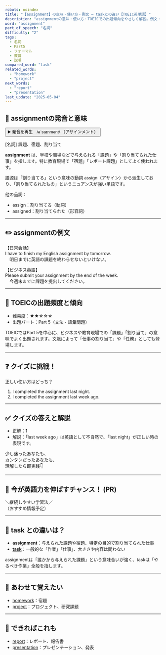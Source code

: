 ```yaml
---
robots: noindex
title: "【assignment】の意味・使い方・例文 ― taskとの違い【TOEIC英単語】"
description: "assignmentの意味・使い方・TOEICでの出題傾向をやさしく解説。例文・クイズ付きでtaskとの違いもわかりやすく学べます。"
word: "assignment"
part_of_speech: "名詞"
difficulty: "2"
tags:
  - 名詞
  - Part5
  - フォーマル
  - 教育
  - 説明
compared_word: "task"
related_words:
  - "homework"
  - "project"
next_words:
  - "report"
  - "presentation"
last_update: "2025-05-04"
---
```


## 🔰 assignmentの発音と意味

<button class="play-audio" onclick="playTTS('assignment')">
  <span class="play-audio-main">
    ▶️ 発音を再生　/əˈsaɪnmənt/
  </span>
  <span class="play-audio-sub">
    （アサインメント）
  </span>
</button>

[名詞] 課題、宿題、割り当て

**assignment** は、学校や職場などで与えられる「課題」や「割り当てられた仕事」を指します。特に教育現場で「宿題」「レポート課題」としてよく使われます。

語源は「割り当てる」という意味の動詞 assign（アサイン）から派生しており、「割り当てられたもの」というニュアンスが強い単語です。

他の品詞：  
- assign：割り当てる（動詞）
- assigned：割り当てられた（形容詞）

---

## ✏️ assignmentの例文

【日常会話】  
I have to finish my English assignment by tomorrow.  
　明日までに英語の課題を終わらせないといけない。

【ビジネス英語】  
Please submit your assignment by the end of the week.  
　今週末までに課題を提出してください。

---

## 🎯 TOEICの出題頻度と傾向

- 難易度：★★☆☆☆
- 出題パート：Part 5（文法・語彙問題）

TOEICではPart 5を中心に、ビジネスや教育現場での「課題」「割り当て」の意味でよく出題されます。文脈によって「仕事の割り当て」や「任務」としても登場します。

---

## ❓ クイズに挑戦！

正しい使い方はどっち？

1. I completed the assignment last night.  
2. I completed the assignment last week ago.

---

## ✅ クイズの答えと解説

- 正解：**1**
- 解説：「last week ago」は英語として不自然で、「last night」が正しい時の表現です。

少し迷ったあなたも、  
カンタンだったあなたも、  
理解したら即実践👇️

---

## 🚀 今が英語力を伸ばすチャンス！ (PR)

<div class="info-center">
＼継続しやすい学習法／<br>  
（おすすめ情報予定）
</div>

---

## 🤔  task との違いは？

- **assignment**：与えられた課題や宿題、特定の目的で割り当てられた仕事
- **[task](/word/task)**：一般的な「作業」「仕事」、大きさや内容は問わない

assignmentは「誰かから与えられた課題」という意味合いが強く、taskは「やるべき作業」全般を指します。

---

## 🧩 あわせて覚えたい

- [homework](/word/homework)：宿題
- [project](/word/project)：プロジェクト、研究課題

---

## 📖 できればこれも

- [report](/word/report)：レポート、報告書
- [presentation](/word/presentation)：プレゼンテーション、発表

<!-- cvid: aid23_bid09 -->
